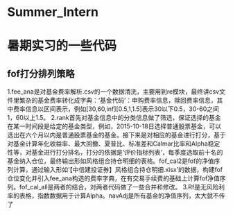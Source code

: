 # Summer_Intern
# 暑期实习的一些代码
## fof打分排列策略
1.fee_ana是对基金费率解析.csv的一个数据清洗，主要用到re模块，最终讲csv文件里繁杂的基金费率转化成字典：‘基金代码’：申购费率信息，赎回费率信息，其中费率信息以区间表示，例如[30,60,inf][0.5,1,1.5]表示30以下0.5，30-60之间1，60以上1.5。
2.rank首先对基金信息中的分类信息做了筛选，保证选择的基金在某一时间段是给定的基金类型，例如，2015-10-18日选择普通股票基金，可以选出在六个月以内是普通股票基金的基金。接下来是对相应的基金进行打分，基于对基金计算年化收益率、最大回撤、夏普比、标准差和Calmar比率和Alpha稳定性等，对基金进行打分排名，打分的依据是‘评价指标列表’，每季度选取前十名的基金纳入仓位，最终输出形如风格组合持仓明细的表格。fof_cal2是fof的净值序列计算，通过输入形如‘【中信建投证券】风格组合持仓明细.xlsx’的数据，构建fof仓位变化并引入fee_ana构造的费率字典，在有交易手续费的基础上计算fof净值序列。fof_cal_all是两者的结合，对两者代码做了一些合并和修改。
3.Rf是无风险利率的表格，指数数据用于计算Alpha。navAdj是所有基金的净值序列，太大就不传了

